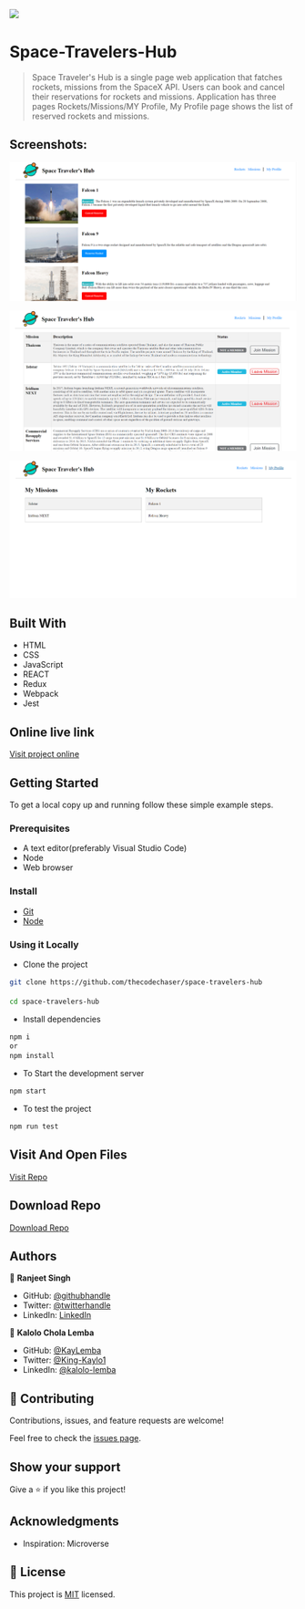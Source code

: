 ![](https://img.shields.io/badge/thecodechaser-blueviolet)

# Space-Travelers-Hub

> Space Traveler's Hub is a single page web application that fatches rockets, missions from the SpaceX API. Users can book and cancel their reservations for rockets and missions. Application has three pages Rockets/Missions/MY Profile, My Profile page shows the list of reserved rockets and missions.

## Screenshots:

![screenshot](./src/asset/Screenshot1.png)

![screenshot](./src/asset/Screenshot2.png)

![screenshot](./src/asset/Screenshot3.png)

## Built With

- HTML
- CSS
- JavaScript
- REACT
- Redux
- Webpack
- Jest

## Online live link

[Visit project online](https://space-travelers-thecodechaser.netlify.app)

## Getting Started

To get a local copy up and running follow these simple example steps.

### Prerequisites
- A text editor(preferably Visual Studio Code)
- Node
- Web browser

### Install
- [Git](https://git-scm.com/downloads)
- [Node](https://nodejs.org/en/download/)

### Using it Locally

- Clone the project

```bash 
git clone https://github.com/thecodechaser/space-travelers-hub

cd space-travelers-hub
```

- Install dependencies

```bash
npm i 
or
npm install
```
- To Start the development server
```bash
npm start
```

- To test the project
```bash
npm run test
```


## Visit And Open Files

[Visit Repo](https://github.com/thecodechaser/space-travelers-hub)

## Download Repo

[Download Repo](https://github.com/thecodechaser/space-travelers-hub/archive/refs/heads/main.zip)

## Authors

👤 **Ranjeet Singh**

- GitHub: [@githubhandle](https://github.com/thecodechaser)
- Twitter: [@twitterhandle](https://twitter.com/thecodechaser)
- LinkedIn: [LinkedIn](https://linkedin.com/in/thecodechaser)

👤 **Kalolo Chola Lemba**

- GitHub: [@KayLemba](https://github.com/KayLemba)
- Twitter: [@King-Kaylo1](https://twitter.com/King_Kaylo1) 
- LinkedIn: [@kalolo-lemba](https://www.linkedin.com/in/https://www.linkedin.com/in/kalolo-lemba-41a8339a/-41a8339a/)


## 🤝 Contributing

Contributions, issues, and feature requests are welcome!

Feel free to check the [issues page](https://github.com/thecodechaser/space-travelers-hub/issues).

## Show your support

Give a ⭐️ if you like this project!

## Acknowledgments

- Inspiration: Microverse

## 📝 License

This project is [MIT](./MIT.md) licensed.
